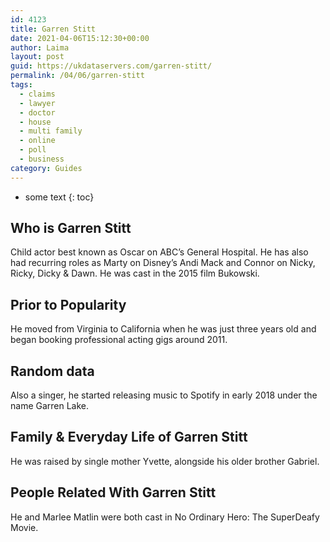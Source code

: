```yaml
---
id: 4123
title: Garren Stitt
date: 2021-04-06T15:12:30+00:00
author: Laima
layout: post
guid: https://ukdataservers.com/garren-stitt/
permalink: /04/06/garren-stitt
tags:
  - claims
  - lawyer
  - doctor
  - house
  - multi family
  - online
  - poll
  - business
category: Guides
---
```


* some text
{: toc}


## Who is Garren Stitt
                  
                  
                  
Child actor best known as Oscar on ABC&#8217;s General Hospital. He has also had recurring roles as Marty on Disney&#8217;s Andi Mack and Connor on Nicky, Ricky, Dicky & Dawn. He was cast in the 2015 film Bukowski. 
                  
              
            
              
            
                
                
                
## Prior to Popularity
                  
                  
                  
He moved from Virginia to California when he was just three years old and began booking professional acting gigs around 2011. 
                  
              
            
              
            
                
                
                
## Random data
                  
                  
                  
Also a singer, he started releasing music to Spotify in early 2018 under the name Garren Lake.
                  
              
            
              
            
                
                
                
## Family & Everyday Life of Garren Stitt
                  
                  
                  
He was raised by single mother Yvette, alongside his older brother Gabriel.
                  
              
            
              
            
                
                
                
## People Related With Garren Stitt
                  
                  
                  
He and Marlee Matlin were both cast in No Ordinary Hero: The SuperDeafy Movie. 
                  
              
            
              
            
                
              
            
              
              
            
            
              
            
          
          
          